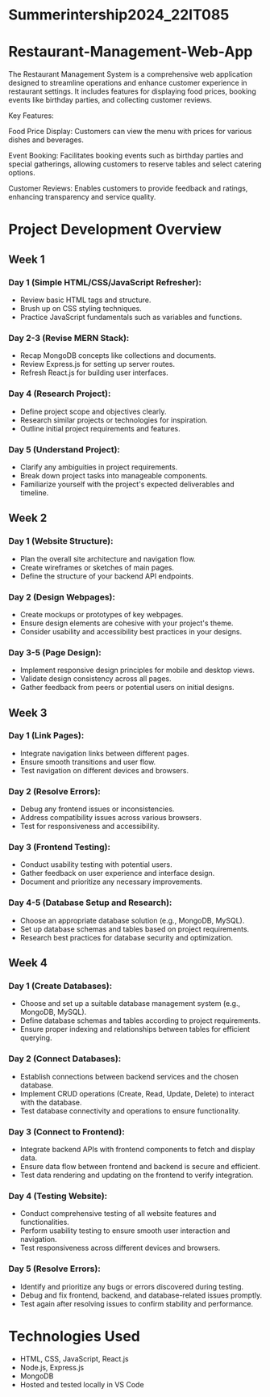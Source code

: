 # Summerintership2024_22IT085
# Restaurant-Management-Web-App

The Restaurant Management System is a comprehensive web application designed to streamline operations and enhance customer experience in restaurant settings. It includes features for displaying food prices, booking events like birthday parties, and collecting customer reviews.

Key Features:

Food Price Display: Customers can view the menu with prices for various dishes and beverages.

Event Booking: Facilitates booking events such as birthday parties and special gatherings, allowing customers to reserve tables and select catering options.

Customer Reviews: Enables customers to provide feedback and ratings, enhancing transparency and service quality.

# Project Development Overview

## Week 1

### Day 1 (Simple HTML/CSS/JavaScript Refresher):
- Review basic HTML tags and structure.
- Brush up on CSS styling techniques.
- Practice JavaScript fundamentals such as variables and functions.

### Day 2-3 (Revise MERN Stack):
- Recap MongoDB concepts like collections and documents.
- Review Express.js for setting up server routes.
- Refresh React.js for building user interfaces.

### Day 4 (Research Project):
- Define project scope and objectives clearly.
- Research similar projects or technologies for inspiration.
- Outline initial project requirements and features.

### Day 5 (Understand Project):
- Clarify any ambiguities in project requirements.
- Break down project tasks into manageable components.
- Familiarize yourself with the project's expected deliverables and timeline.

## Week 2

### Day 1 (Website Structure):
- Plan the overall site architecture and navigation flow.
- Create wireframes or sketches of main pages.
- Define the structure of your backend API endpoints.

### Day 2 (Design Webpages):
- Create mockups or prototypes of key webpages.
- Ensure design elements are cohesive with your project's theme.
- Consider usability and accessibility best practices in your designs.

### Day 3-5 (Page Design):
- Implement responsive design principles for mobile and desktop views.
- Validate design consistency across all pages.
- Gather feedback from peers or potential users on initial designs.

## Week 3

### Day 1 (Link Pages):
- Integrate navigation links between different pages.
- Ensure smooth transitions and user flow.
- Test navigation on different devices and browsers.

### Day 2 (Resolve Errors):
- Debug any frontend issues or inconsistencies.
- Address compatibility issues across various browsers.
- Test for responsiveness and accessibility.

### Day 3 (Frontend Testing):
- Conduct usability testing with potential users.
- Gather feedback on user experience and interface design.
- Document and prioritize any necessary improvements.

### Day 4-5 (Database Setup and Research):
- Choose an appropriate database solution (e.g., MongoDB, MySQL).
- Set up database schemas and tables based on project requirements.
- Research best practices for database security and optimization.

## Week 4

### Day 1 (Create Databases):
- Choose and set up a suitable database management system (e.g., MongoDB, MySQL).
- Define database schemas and tables according to project requirements.
- Ensure proper indexing and relationships between tables for efficient querying.

### Day 2 (Connect Databases):
- Establish connections between backend services and the chosen database.
- Implement CRUD operations (Create, Read, Update, Delete) to interact with the database.
- Test database connectivity and operations to ensure functionality.

### Day 3 (Connect to Frontend):
- Integrate backend APIs with frontend components to fetch and display data.
- Ensure data flow between frontend and backend is secure and efficient.
- Test data rendering and updating on the frontend to verify integration.

### Day 4 (Testing Website):
- Conduct comprehensive testing of all website features and functionalities.
- Perform usability testing to ensure smooth user interaction and navigation.
- Test responsiveness across different devices and browsers.

### Day 5 (Resolve Errors):
- Identify and prioritize any bugs or errors discovered during testing.
- Debug and fix frontend, backend, and database-related issues promptly.
- Test again after resolving issues to confirm stability and performance.


# Technologies Used

- HTML, CSS, JavaScript, React.js
- Node.js, Express.js
- MongoDB
- Hosted and tested locally in VS Code
